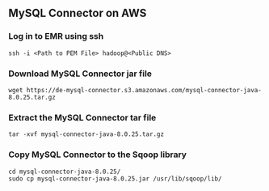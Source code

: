 ## MySQL Connector on AWS

### Log in to EMR using ssh
    ssh -i <Path to PEM File> hadoop@<Public DNS>

### Download MySQL Connector jar file
    wget https://de-mysql-connector.s3.amazonaws.com/mysql-connector-java-8.0.25.tar.gz

### Extract the MySQL Connector tar file
    tar -xvf mysql-connector-java-8.0.25.tar.gz

### Copy MySQL Connector to the Sqoop library
    cd mysql-connector-java-8.0.25/
    sudo cp mysql-connector-java-8.0.25.jar /usr/lib/sqoop/lib/

